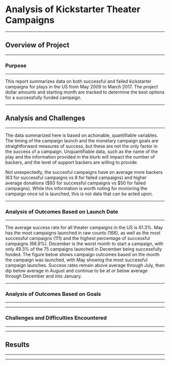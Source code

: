 # Analysis of Kickstarter Theater Campaigns

---
## Overview of Project

---
### Purpose

---
This report summarizes data on both successful and failed kickstarter campaigns for plays in the US from May 2009 to March 2017. The project dollar amounts and starting month are tracked to determine the best options for a successfully funded campaign.

---
## Analysis and Challenges

---
The data summarized here is based on actionable, quantifiable variables. The timing of the campaign launch and the monetary campaign goals are straightforward measures of success, but these are not the only factor in the success of a campaign. Unquantifiable data, such as the name of the play and the information provided in the blurb will impact the number of backers, and the level of support backers are willing to provide. 

Not unexpectedly, the succesful campaigns have on average more backers (63 for successful campaigns vs 8 for failed campaigns) and higher average donations ($93 for successful campaigns vs $50 for failed campaigns). While this information is worth noting for monioring the campaign once iut is launched, this is not data that can be acted upon.

---
### Analysis of Outcomes Based on Launch Date
---
The average success rate for all theater campaigns in the US is 61.3%. May has the most campaigns launched in raw counts (166), as well as the most successful campaigns (111) and the highest percentage of successful campaigns (66.9%). December is the worst month to start a campaign, with only 49.3% of the 75 campaigns launched in December being successfully funded. The figure below shows campaign outcomes based on the month the campaign was launched, with May showing the most successful campaign launches. Success rates remain above average through July, then dip below average in August and continue to be at or below average through December and into January. 



---
### Analysis of Outcomes Based on Goals
---


---
### Challenges and Difficulties Encountered
---


---
## Results
---


---
